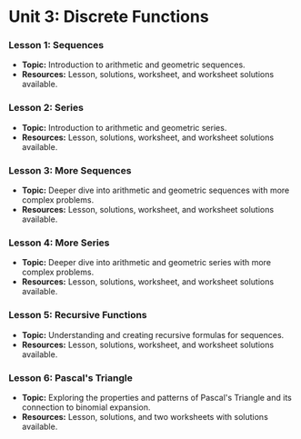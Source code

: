 # Unit 3: Discrete Functions

### Lesson 1: Sequences
*   **Topic:** Introduction to arithmetic and geometric sequences.
*   **Resources:** Lesson, solutions, worksheet, and worksheet solutions available.

### Lesson 2: Series
*   **Topic:** Introduction to arithmetic and geometric series.
*   **Resources:** Lesson, solutions, worksheet, and worksheet solutions available.

### Lesson 3: More Sequences
*   **Topic:** Deeper dive into arithmetic and geometric sequences with more complex problems.
*   **Resources:** Lesson, solutions, worksheet, and worksheet solutions available.

### Lesson 4: More Series
*   **Topic:** Deeper dive into arithmetic and geometric series with more complex problems.
*   **Resources:** Lesson, solutions, worksheet, and worksheet solutions available.

### Lesson 5: Recursive Functions
*   **Topic:** Understanding and creating recursive formulas for sequences.
*   **Resources:** Lesson, solutions, worksheet, and worksheet solutions available.

### Lesson 6: Pascal's Triangle
*   **Topic:** Exploring the properties and patterns of Pascal's Triangle and its connection to binomial expansion.
*   **Resources:** Lesson, solutions, and two worksheets with solutions available.
